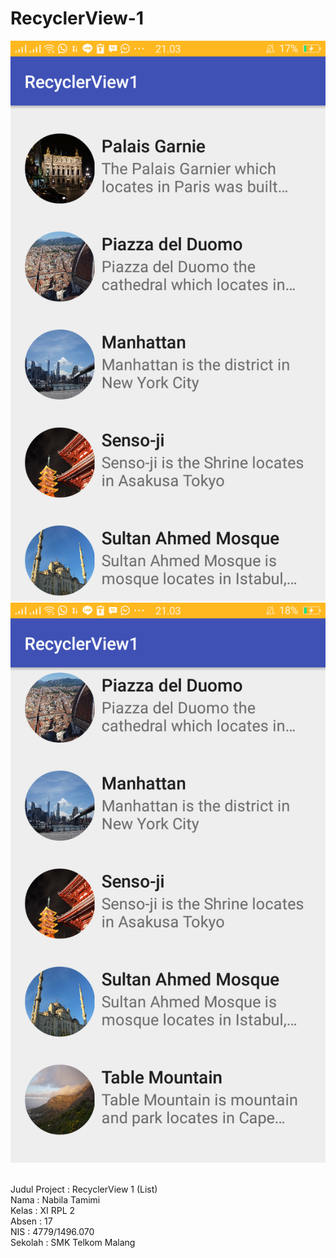 # RecyclerView-1

![Screenshot1](https://github.com/nabilatamimi/RecyclerView-1/blob/master/Screenshot_2016-11-09-21-03-15-82%5B1%5D.png)
![Screenshot2](https://github.com/nabilatamimi/RecyclerView-1/blob/master/Screenshot_2016-11-09-21-03-43-58%5B1%5D.png)<br><br>

Judul Project : RecyclerView 1 (List) <br>
Nama : Nabila Tamimi <br>
Kelas : XI RPL 2 <br>
Absen : 17 <br>
NIS : 4779/1496.070 <br> 
Sekolah : SMK Telkom Malang <br>
